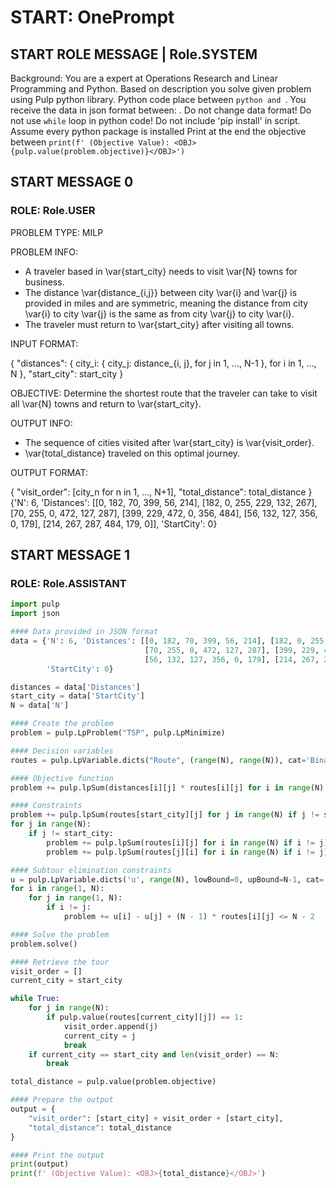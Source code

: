 # START: OnePrompt 
## START ROLE MESSAGE | Role.SYSTEM 
Background: You are a expert at Operations Research and Linear Programming and Python. Based on description you solve given problem using Pulp python library. Python code place between ```python and ```. You receive the data in json format between: <DATA></DATA>. Do not change data format! Do not use `while` loop in python code! Do not include 'pip install' in script. Assume every python package is installed Print at the end the objective between <OBJ></OBJ> `print(f' (Objective Value): <OBJ>{pulp.value(problem.objective)}</OBJ>')`  
## START MESSAGE 0 
### ROLE: Role.USER
<DESCRIPTION>
PROBLEM TYPE: MILP

PROBLEM INFO:

- A traveler based in \var{start_city} needs to visit \var{N} towns for business.
- The distance \var{distance_{i,j}} between city \var{i} and \var{j} is provided in miles and are symmetric, meaning the distance from city \var{i} to city \var{j} is the same as from city \var{j} to city \var{i}.
- The traveler must return to \var{start_city} after visiting all towns.

INPUT FORMAT: 

{
    "distances": {
        city_i: {
            city_j: distance_{i, j},
            for j in 1, ..., N-1
        },
        for i in 1, ..., N
    },
    "start_city": start_city
}

OBJECTIVE: Determine the shortest route that the traveler can take to visit all \var{N} towns and return to \var{start_city}.

OUTPUT INFO:

- The sequence of cities visited after \var{start_city} is \var{visit_order}.
- \var{total_distance} traveled on this optimal journey.

OUTPUT FORMAT:

{
    "visit_order": [city_n for n in 1, ..., N+1],
    "total_distance": total_distance
}
</DESCRIPTION>
<DATA>
{'N': 6, 'Distances': [[0, 182, 70, 399, 56, 214], [182, 0, 255, 229, 132, 267], [70, 255, 0, 472, 127, 287], [399, 229, 472, 0, 356, 484], [56, 132, 127, 356, 0, 179], [214, 267, 287, 484, 179, 0]], 'StartCity': 0}</DATA>


## START MESSAGE 1 
### ROLE: Role.ASSISTANT
```python
import pulp
import json

#### Data provided in JSON format
data = {'N': 6, 'Distances': [[0, 182, 70, 399, 56, 214], [182, 0, 255, 229, 132, 267],
                              [70, 255, 0, 472, 127, 287], [399, 229, 472, 0, 356, 484],
                              [56, 132, 127, 356, 0, 179], [214, 267, 287, 484, 179, 0]],
        'StartCity': 0}

distances = data['Distances']
start_city = data['StartCity']
N = data['N']

#### Create the problem
problem = pulp.LpProblem("TSP", pulp.LpMinimize)

#### Decision variables
routes = pulp.LpVariable.dicts("Route", (range(N), range(N)), cat='Binary')

#### Objective function
problem += pulp.lpSum(distances[i][j] * routes[i][j] for i in range(N) for j in range(N) if i != j)

#### Constraints
problem += pulp.lpSum(routes[start_city][j] for j in range(N) if j != start_city) == 1  #### Start city to one other city
for j in range(N):
    if j != start_city:
        problem += pulp.lpSum(routes[i][j] for i in range(N) if i != j) == 1  #### Each city must be entered exactly once
        problem += pulp.lpSum(routes[j][i] for i in range(N) if i != j) == 1  #### Each city must be left exactly once

#### Subtour elimination constraints
u = pulp.LpVariable.dicts('u', range(N), lowBound=0, upBound=N-1, cat='Integer')
for i in range(1, N):
    for j in range(1, N):
        if i != j:
            problem += u[i] - u[j] + (N - 1) * routes[i][j] <= N - 2

#### Solve the problem
problem.solve()

#### Retrieve the tour
visit_order = []
current_city = start_city

while True:
    for j in range(N):
        if pulp.value(routes[current_city][j]) == 1:
            visit_order.append(j)
            current_city = j
            break
    if current_city == start_city and len(visit_order) == N:
        break

total_distance = pulp.value(problem.objective)

#### Prepare the output
output = {
    "visit_order": [start_city] + visit_order + [start_city],
    "total_distance": total_distance
}

#### Print the output
print(output)
print(f' (Objective Value): <OBJ>{total_distance}</OBJ>')
```

